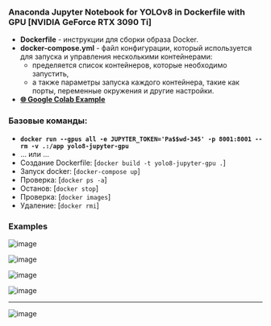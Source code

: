 ### Anaconda Jupyter Notebook for YOLOv8 in Dockerfile with GPU [NVIDIA GeForce RTX 3090 Ti]

- **Dockerfile** - инструкции для сборки образа Docker.
- **docker-compose.yml** - файл конфигурации, который используется для запуска и управления несколькими контейнерами:
  - пределяется список контейнеров, которые необходимо запустить, 
  - а также параметры запуска каждого контейнера, такие как порты, переменные окружения и другие настройки.
- **[🌐 Google Colab Example](https://colab.research.google.com/drive/1J-kp6ORIib4uyeVCtn2JK8_yXWN5qGlU?usp=sharing)**

### Базовые команды:
- **`docker run --gpus all -e JUPYTER_TOKEN='Pa$$wd-345' -p 8001:8001 --rm -v .:/app yolo8-jupyter-gpu`**
- ... или ...
- Создание Dockerfile: [`docker build -t yolo8-jupyter-gpu .`]
- Запуск docker: [`docker-compose up`]
- Проверка: [`docker ps -a`]
- Останов: [`docker stop`]
- Проверка: [`docker images`]
- Удаление: [`docker rmi`]

### Examples

![image](https://github.com/DmPanf/Docker_GPU_Jupyter/assets/99917230/db37823d-1b77-4522-aa72-56107c8e77a0)


![image](https://github.com/DmPanf/Docker_GPU_Jupyter/assets/99917230/5f0e6ed6-3ba4-4010-b869-f2ed92ed467f)


![image](https://github.com/DmPanf/Docker_GPU_Jupyter/assets/99917230/ef68c185-9afd-4e4d-ae74-1d7a1dba7b69)


![image](https://github.com/DmPanf/Docker_GPU_Jupyter/assets/99917230/3f50c737-2aab-4109-9c80-8297d6af664a)


---

![image](https://github.com/DmPanf/Docker_GPU_Jupyter/assets/99917230/06c66914-b957-4280-a210-5b2752220115)

